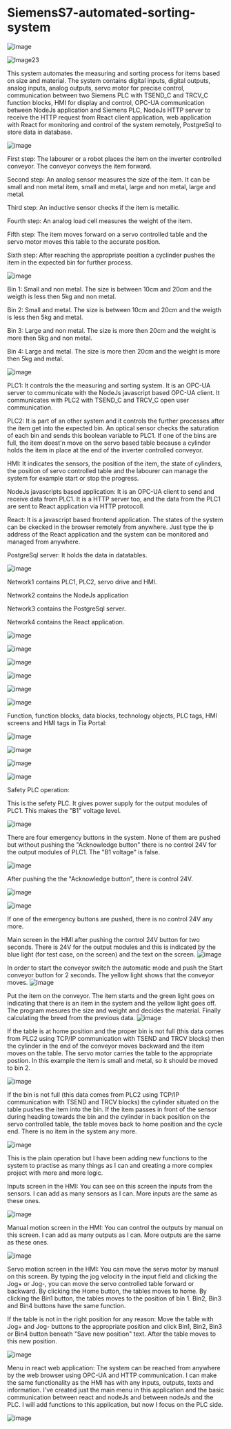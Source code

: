 # SiemensS7-automated-sorting-system

![image](https://github.com/user-attachments/assets/6428dd24-0d1b-4717-aa35-aaa21168ee71)



![Image23](https://github.com/user-attachments/assets/17e363b3-a777-49f8-b201-68dbf8b8c63c)


This system automates the measuring and sorting process for items based on size and material. The system contains digital inputs, digital outputs, analog inputs, analog outputs, servo motor for precise control, communication between two Siemens PLC with TSEND_C and TRCV_C function blocks, HMI for display and control, OPC-UA communication between NodeJs application and Siemens PLC, NodeJs HTTP server to receive the HTTP request from React client application, web application with React for monitoring and control of the system remotely, PostgreSql to store data in database.

![image](https://github.com/user-attachments/assets/299110dd-fee4-43ca-92d7-b0f2a4fba107)


First step: The labourer or a robot places the item on the inverter controlled conveyor. The conveyor conveys the item forward.

Second step: An analog sensor measures the size of the item. It can be small and non metal item, small and metal, large and non metal, large and metal.

Third step: An inductive sensor checks if the item is metallic.

Fourth step: An analog load cell measures the weight of the item.

Fifth step: The item moves forward on a servo controlled table and the servo motor moves this table to the accurate position.

Sixth step: After reaching the appropriate position a cyclinder pushes the item in the expected bin for further process.

![image](https://github.com/user-attachments/assets/3dba5d68-63f3-4a0c-854e-e54f818e60fd)


Bin 1:	Small and non metal. The size is between 10cm and 20cm and the weigth is less then 5kg and non metal.

Bin 2:	Small and metal. The size is between 10cm and 20cm and the weigth is less then 5kg and metal.

Bin 3:	Large and non metal. The size is more then 20cm and the weight is more then 5kg and non metal.

Bin 4:	Large and metal. The size is more then 20cm and the weight is more then 5kg and metal.


![image](https://github.com/user-attachments/assets/884ace3b-d37e-4754-8750-5ad7aa9c4aeb)


PLC1: It controls the the measuring and sorting system. It is an OPC-UA server to communicate with the NodeJs javascript based OPC-UA client. It communicates with PLC2 with TSEND_C and TRCV_C open user communication.

PLC2: It is part of an other system and it controls the further processes after the item get into the expected bin. An optical sensor checks the saturation of each bin and sends this boolean variable to PLC1. If one of the bins are full, the item doest'n move on the servo based table because a cylinder holds the item in place at the end of the inverter controlled conveyor.

HMI: It indicates the sensors, the position of the item, the state of cylinders, the position of servo controlled table and the labourer can manage the system for example start or stop the progress.

NodeJs javascripts based application: It is an OPC-UA client to send and receive data from PLC1. It is a HTTP server too, and the data from the PLC1 are sent to React application via HTTP protocoll.

React: It is a javascript based frontend application. The states of the system can be ckecked in the browser remotely from anywhere. Just type the ip address of the React application and the system can be monitored and managed from anywhere.

PostgreSql server: It holds the data in datatables.

![image](https://github.com/user-attachments/assets/b5af0f9d-c7bf-4b7a-8ef0-4eae5113bfa6)


Network1 contains PLC1, PLC2, servo drive and HMI.

Network2 contains the NodeJs application

Network3 contains the PostgreSql server.

Network4 contains the React application.

![image](https://github.com/user-attachments/assets/c6fa57cf-2367-4d0c-872f-12f5ee897fe5)

![image](https://github.com/user-attachments/assets/e4d9956c-7da2-42ef-ad3e-463fb4dbc924)

![image](https://github.com/user-attachments/assets/76baa081-a7ec-4f08-adf6-6c8e844b9621)

![image](https://github.com/user-attachments/assets/64882e8a-e933-4e6c-8e7a-f088d039b6d0)

![image](https://github.com/user-attachments/assets/c297853b-4e4d-4392-8f76-1fbe626f571d)

![image](https://github.com/user-attachments/assets/dea1ace9-7fbb-4e59-b6f6-0c3d5a3d7bac)

Function, function blocks, data blocks, technology objects, PLC tags, HMI screens and HMI tags in Tia Portal:

![image](https://github.com/user-attachments/assets/306b5f35-6e97-4340-875d-90b84b3e2b87)

![image](https://github.com/user-attachments/assets/975c3008-fe8c-4acb-ba3a-bd6f38ce2415)

![image](https://github.com/user-attachments/assets/360b23d1-d1c8-45ad-a588-7721426fa7a7)

![image](https://github.com/user-attachments/assets/81507abf-7ff2-4c2a-a6c5-6f744a580be7)

Safety PLC operation:

This is the sefety PLC. It gives power supply for the output modules of PLC1. This makes the "B1" voltage level.

![image](https://github.com/user-attachments/assets/63cb235d-abd7-4424-a243-c5726212516a)

There are four emergency buttons in the system. None of them are pushed but without pushing the "Acknowledge button" there is no control 24V for the output modules of PLC1. The "B1 voltage" is false.

![image](https://github.com/user-attachments/assets/8be260cf-164c-4c93-abdc-930fc76ee1d3)

After pushing the the "Acknowledge button", there is control 24V.

![image](https://github.com/user-attachments/assets/f53adc4c-8d50-45cb-9633-5e333876d5a2)

![image](https://github.com/user-attachments/assets/52de241f-b9bc-40ed-8e61-b03156aa93fb)

If one of the emergency buttons are pushed, there is no control 24V any more.







Main screen in the HMI after pushing the control 24V button for two seconds. There is 24V for the output modules and this is indicated by the blue light (for test case, on the screen) and the text on the screen.
![image](https://github.com/user-attachments/assets/dd25bc95-6584-40f5-9dc3-69c2ef591286)

In order to start the conveyor switch the automatic mode and push the Start conveyor button for 2 seconds. The yellow light shows that the conveyor moves.
![image](https://github.com/user-attachments/assets/0677035c-d478-4201-bcbb-e94b4baf1efb)

Put the item on the conveyor. The item starts and the green light goes on indicating that there is an item in the system and the yellow light goes off. The program mesures the size and weight and decides the material. Finally calculating the breed from the previous data.
![image](https://github.com/user-attachments/assets/f9bbdaa6-c723-41f7-9e39-3ab2489b2ef7)

If the table is at home position and the proper bin is not full (this data comes from PLC2 using TCP/IP communication with TSEND and TRCV blocks) then the cylinder in the end of the conveyor moves backward and the item moves on the table. The servo motor carries the table to the appropriate postion. In this example the item is small and metal, so it should be moved to bin 2.

![image](https://github.com/user-attachments/assets/33f75b11-f0e2-41a2-8828-a3e64d2099af)

If the bin is not full (this data comes from PLC2 using TCP/IP communication with TSEND and TRCV blocks) the cylinder situated on the table pushes the item into the bin. If the item passes in front of the sensor during heading towards the bin and the cylinder in back position on the servo controlled table, the table moves back to home position and the cycle end. There is no item in the system any more.

![image](https://github.com/user-attachments/assets/95466eb6-2b8a-43b3-8a11-e8b4570eccf2)

This is the plain operation but I have been adding new functions to the system to practise as many things as I can and creating a more complex project with more and more logic.




Inputs screen in the HMI:
You can see on this screen the inputs from the sensors. I can add as many sensors as I can. More inputs are the same as these ones.

![image](https://github.com/user-attachments/assets/d57d7fa9-01aa-42c1-8eed-f6b5ce46c9d2)

Manual motion screen in the HMI:
You can control the outputs by manual on this screen. I can add as many outputs as I can. More outputs are the same as these ones.

![image](https://github.com/user-attachments/assets/a4c05caf-f822-4038-885b-883a150f6617)

Servo motion screen in the HMI:
You can move the servo motor by manual on this screen. By typing the jog velocity in the input field and clicking the Jog+ or Jog-, you can move the servo controlled table forward or backward. By clicking the Home button, the tables moves to home. By clicking the Bin1 button, the tables moves to the position of bin 1. Bin2, Bin3 and Bin4 buttons have the same function.

If the table is not in the right position for any reason: Move the table with Jog+ and Jog- buttons to the appropriate position and click Bin1, Bin2, Bin3 or Bin4 button beneath "Save new position" text. After the table moves to this new position.

![image](https://github.com/user-attachments/assets/dcd7db7b-f0f0-4d5c-97d2-4fa722bde0c0)

Menu in react web application:
The system can be reached from anywhere by the web browser using OPC-UA and HTTP communication. I can make the same functionality as the HMI has with any inputs, outputs, texts and information. I've created just the main menu in this application and the basic communication between react and nodeJs and between nodeJs and the PLC. I will add functions to this application, but now I focus on the PLC side.

![image](https://github.com/user-attachments/assets/9eb436e0-f119-4e9e-8563-3abbf0c77789)






















